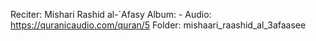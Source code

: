 Reciter: Mishari Rashid al-`Afasy
Album: -
Audio: https://quranicaudio.com/quran/5
Folder: mishaari_raashid_al_3afaasee 
